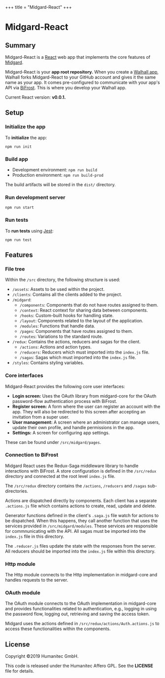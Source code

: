 +++
title = "Midgard-React"
+++

# Midgard-React

## Summary

Midgard-React is a [React](https://reactjs.org/) web app that implements the core features of [Midgard](https://docs.walhall.io/walhall/midgard).

Midgard-React is your **app root repository.** When you create a [Walhall app](https://docs.walhall.io/walhall), Walhall forks Midgard-React to your GitHub account and gives it the same name as your app. It comes pre-configured to communicate with your app's API via [BiFrost](https://docs.walhall.io/walhall/bifrost). This is where you develop your Walhall app.

Current React version: **v0.0.1.**

## Setup

### Initialize the app

To **initialize** the app:

`npm run init`

### Build app

-  Development environment: `npm run build`
-  Production environment: `npm run build-prod`

The build artifacts will be stored in the `dist/` directory.

### Run development server

`npm run start`

### Run tests

To **run tests** using [Jest](https://jestjs.io/): 

`npm run test`

## Features

### File tree

Within the `/src` directory, the following structure is used:

-  `/assets`: Assets to be used within the project.
-  `/clients`: Contains all the clients added to the project.
-  `/midgard`: 
    -  `/components`: Components that do not have routes assigned to them.
    -  `/context`: React context for sharing data between components.
    -  `/hooks`: Custom-built hooks for handling state.
    -  `/layout`: Components related to the layout of the application.
    -  `/modules`: Functions that handle data.
    -  `/pages`: Components that have routes assigned to them.
    -  `/routes`: Variations to the standard route.
-  `/redux`: Contains the actions, reducers and sagas for the client.
    -  `/actions`: Actions and action types.
    -  `/reducers`: Reducers which must imported into the `index.js` file.
    -  `/sagas`: Sagas which must imported into the `index.js` file.
-  `/styles`: Contains styling variables.

### Core interfaces

Midgard-React provides the following core user interfaces:

- **Login screen:** Uses the OAuth library from midgard-core for the OAuth password-flow authentication process with BiFrost.
- **Register screen:** A form where the user can register an account with the app. They will also be redirected to this screen after accepting an invitation from a super user.
- **User management:** A screen where an administrator can manage users, update their own profile, and handle permissions in the app.
- **Settings:** A screen for configuring app settings.

These can be found under `/src/midgard/pages`.

### Connection to BiFrost

Midgard React uses the Redux-Saga middleware library to handle interactions with BiFrost.
A store configuration is defined in the `/src/redux` directory and connected at the root level `index.js` file.

The `/src/redux` directory contains the `/actions`, `/reducers` and `/sagas` sub-directories.

Actions are dispatched directly by components. Each client has a separate `.actions.js` file which contains actions to create, read, update and delete.

Generator functions defined in the client's `.saga.js` file watch for actions to be dispatched. When this happens, they call another function that uses the services provided in `/src/midgard/modules`. These services are responsible for commnunicating with the API. All sagas must be imported into the `index.js` file in this directory.

The `.reducer.js` files update the state with the responses from the server. All reducers should be imported into the `index.js` file within this directory.

### Http module

The Http module connects to the Http implementation in midgard-core and handles requests to the server.

### OAuth module

The OAuth module connects to the OAuth implementation in midgard-core and provides functionalities related to authentication, e.g., logging in using the password flow, logging out, retrieving and saving the access token.

Midgard uses the actions defined in `/src/redux/actions/Auth.actions.js` to access these functionalities within the components.

## License

Copyright &#169;2019 Humanitec GmbH.

This code is released under the Humanitec Affero GPL. See the **LICENSE** file for details.
